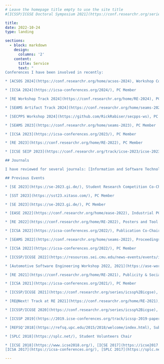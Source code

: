 ```yaml
---
# Leave the homepage title empty to use the site title
#[ICSSP/ICGSE Doctoral Symposium 2021](https://conf.researchr.org/series/icssp%2Bicgse), PC Member

title:
date: 2022-10-24
type: landing

sections:
  - block: markdown
    design:
      columns: '2'
    content:
      title: Service
      text: "
Conferences I have been involved in recently:

* [ACSOS 2024](https://conf.researchr.org/home/acsos-2024), Workshop Co-Chair

* [ICSA 2024](https://icsa-conferences.org/2024/), PC Member

* [RE Workshop Track 2024](https://conf.researchr.org/home/RE-2024), PC Member

* [SEAMS Artifact Track 2024](https://conf.researchr.org/home/seams-2024), PC Member

* [SECPPS Workshop 2024](https://github.com/RickRabiser/secpps-ws), PC Member

* [SEAMS 2023](https://conf.researchr.org/home/seams-2023), PC Member

* [ICSA 2023](https://icsa-conferences.org/2023/), PC Member

* [RE 2023](https://conf.researchr.org/home/RE-2022), PC Member

* [ICSE SEIP 2023](https://conf.researchr.org/track/icse-2023/icse-2023-SEIP), PC Member

## Journals

I have reviewed for several journals: [Information and Software Technology](https://www.sciencedirect.com/journal/information-and-software-technology), [Communications of the ACM](https://cacm.acm.org/), [Empirical Software Engineering](https://www.springer.com/journal/10664), [Journal of Systems & Software](https://www.journals.elsevier.com/journal-of-systems-and-software), [IEEE Software](https://www.computer.org/csdl/magazine/so), [Journal of Software: Evolution and Process](https://onlinelibrary.wiley.com/journal/20477481), [Requirements Engineering](https://link.springer.com/journal/766), ...

## Previous Events

* [SE 2023](https://se-2023.gi.de/), Student Research Competition Co-Chair

* [SST 2023](https://sst23.xitaso.com/), PC Member

* [SE 2023](https://se-2023.gi.de/), PC Member

* [EASE 2022](https://conf.researchr.org/home/ease-2022), Industrial PC Co-Chair

* [RE 2022](https://conf.researchr.org/home/RE-2022), Posters and Tool Demo Co-Chair

* [ICSA 2022](https://icsa-conferences.org/2022/), Publication Co-Chair

* [SEAMS 2022](https://conf.researchr.org/home/seams-2022), Proceedings Chair

* [ICSA 2022](https://icsa-conferences.org/2022/), PC Member

* [ICSSP/ICGSE 2022](https://resources.sei.cmu.edu/news-events/events/icssp/), PC Member

* [Automotive Software Engineering Workshop 2022, 2021](https://ase-workshop.github.io/2022/), PC Member

* [RE 2021](https://conf.researchr.org/home/RE-2021), Publicity & Social Media Chair

* [ICSA 2021](https://icsa-conferences.org/2021/), PC Member

* [ICSSP/ICGSE 2021](https://conf.researchr.org/series/icssp%2Bicgse), PC Member

* [RE@Next! Track at RE 2021](https://conf.researchr.org/home/RE-2021), PC Member

* [ICSSP/ICGSE 2020](https://conf.researchr.org/series/icssp%2Bicgse), PC Member

* [ICSSP 2019](https://2019.icse-conferences.org/track/icssp-2019-papers), PC Member

* [REFSQ'2018](https://refsq.upc.edu/2015/2018/welcome/index.html), Sub-Reviewer

* [SPLC 2018](https://splc.net/), Student Volunteers Chair

* [ICSE 2018](https://www.icse2018.org/), [ICSE 2017](https://icse2017.gatech.edu/),
[ICSA 2017](https://icsa-conferences.org/), [SPLC 2017](https://splc.net/), Student Volunteer"

---
```

